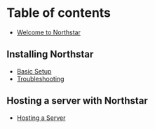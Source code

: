 # Table of contents

* [Welcome to Northstar](README.md)

## Installing Northstar

* [Basic Setup](installing-northstar/basic-setup.md)
* [Troubleshooting](installing-northstar/troubleshooting.md)

## Hosting a server with Northstar

* [Hosting a Server](hosting-a-server-with-northstar/hosting-a-server.md)
